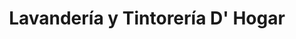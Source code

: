 ---
title: "Lavandería y Tintorería D' Hogar"
url: /hohenau/lavanderia-y-tintoreria-d-hogar/
shop: lavandería
---